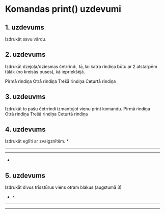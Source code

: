 # Komandas print() uzdevumi
## 1. uzdevums
Izdrukāt savu vārdu.

## 2. uzdevums
Izdrukāt dzejoļa/dziesmas četrrindi, tā, lai katra rindiņa būtu ar 2 atstarpēm tālāk (no kreisās puses), kā iepriekšējā.

Pirmā rindiņa
  Otrā rindiņa
Trešā rindiņa
  Ceturtā rindiņa

## 3. uzdeuvms
Izdrukāt to pašu četrrindi izmantojot vienu print komandu.
Pirmā rindiņa
  Otrā rindiņa
Trešā rindiņa
  Ceturtā rindiņa

## 4. uzdevums
Izdrukāt eglīti ar zvaigznītēm.
   *
  ***
 *****
   *

## 5. uzdevums
Izdrukāt divus trīsstūrus viens otram blakus (augstumā 3)
  *     *
 ***   ***
***** *****
